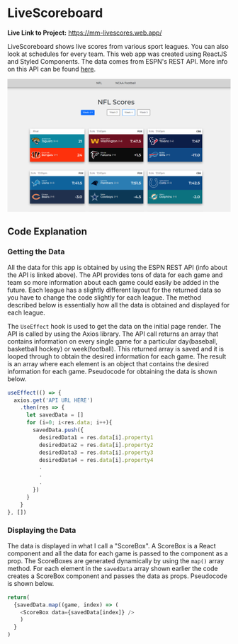 # LiveScoreboard

**Live Link to Project:** https://mm-livescores.web.app/

LiveScoreboard shows live scores from various sport leagues. You can also look at schedules for every team. This web app was created using ReactJS and Styled Components. The data comes from ESPN's REST API. More info on this API can be found [here](https://gist.github.com/akeaswaran/b48b02f1c94f873c6655e7129910fc3b).

<img src="https://github.com/MichaelMcCann1/LiveScoreboard/blob/main/liveScoreboardScreenshot.png" height="300px">


## Code Explanation
### Getting the Data
All the data for this app is obtained by using the ESPN REST API (info about the API is linked above). The API provides tons of data for each game and team so more information about each game could easily be added in the future. Each league has a slightly different layout for the returned data so you have to change the code slightly for each league. The method described below is essentially how all the data is obtained and displayed for each league. 

The `UseEffect` hook is used to get the data on the initial page render. The API is called by using the Axios library. The API call returns an array that contains information on every single game for a particular day(baseball, basketball hockey) or week(football). This returned array is saved and it is looped through to obtain the desired information for each game. The result is an array where each element is an object that contains the desired information for each game. Pseudocode for obtaining the data is shown below.

```javascript
useEffect(() => {
  axios.get('API URL HERE')
    .then(res => {
      let savedData = []
      for (i=0; i<res.data; i++){
        savedData.push({
          desiredData1 = res.data[i].property1
          desiredData2 = res.data[i].property2
          desiredData3 = res.data[i].property3
          desiredData4 = res.data[i].property4
          .
          .
          .
        })
      }
    }
}, [])
```

### Displaying the Data
The data is displayed in what I call a "ScoreBox". A ScoreBox is a React component and all the data for each game is passed to the component as a prop. The ScoreBoxes are generated dynamically by using the `map()` array method. For each element in the `savedData` array shown earlier the code creates a ScoreBox component and passes the data as props. Pseudocode is shown below.

```javascript
return(
  {savedData.map((game, index) => (
    <ScoreBox data={savedData[index]} />
    )
  }
)
```
